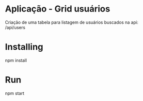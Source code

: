 # Aplicação - Grid usuários

Criação de uma tabela para listagem de usuários buscados na api: /api/users

# Installing 

npm install

# Run 

npm start
